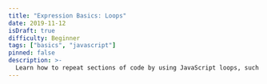 ```yaml
---
title: "Expression Basics: Loops"
date: 2019-11-12
isDraft: true
difficulty: Beginner
tags: ["basics", "javascript"]
pinned: false
description: >-
  Learn how to repeat sections of code by using JavaScript loops, such as `for` and `while`.
---
```


[MDN Referance]: https://developer.mozilla.org/en-US/docs/Learn/JavaScript/Building_blocks/Looping_code
